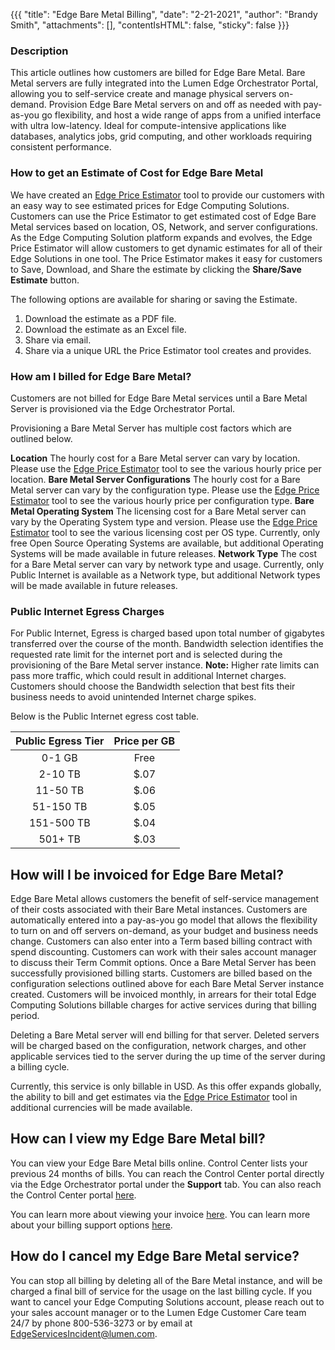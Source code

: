 {{{
  "title": "Edge Bare Metal Billing",
  "date": "2-21-2021",
  "author": "Brandy Smith",
  "attachments": [],
  "contentIsHTML": false,
  "sticky": false
}}}

### Description

This article outlines how customers are billed for Edge Bare Metal.
Bare Metal servers are fully integrated into the Lumen Edge Orchestrator Portal, allowing you to self-service create and manage physical servers on-demand.
Provision Edge Bare Metal servers on and off as needed with pay-as-you go flexibility, and host a wide range of apps from a unified interface with ultra low-latency.
Ideal for compute-intensive applications like databases, analytics jobs, grid computing, and other workloads requiring consistent performance.

### How to get an Estimate of Cost for Edge Bare Metal

We have created an [Edge Price Estimator](https://www.ctl.io/estimator/) tool to provide our customers with an easy way to see estimated prices for Edge Computing Solutions.
Customers can use the Price Estimator to get estimated cost of Edge Bare Metal services based on location, OS, Network, and server configurations.
As the Edge Computing Solution platform expands and evolves, the Edge Price Estimator will allow customers to get dynamic estimates for all of their Edge Solutions in one tool.
The Price Estimator makes it easy for customers to Save, Download, and Share the estimate by clicking the **Share/Save Estimate** button.

The following options are available for sharing or saving the Estimate.
1. Download the estimate as a PDF file.
2. Download the estimate as an Excel file.
3. Share via email.
4. Share via a unique URL the Price Estimator tool creates and provides.

### How am I billed for Edge Bare Metal?

Customers are not billed for Edge Bare Metal services until a Bare Metal Server is provisioned via the Edge Orchestrator Portal.

Provisioning a Bare Metal Server has multiple cost factors which are outlined below.

**Location** The hourly cost for a Bare Metal server can vary by location. Please use the [Edge Price Estimator](https://www.ctl.io/estimator/) tool to see the various hourly price per location.
**Bare Metal Server Configurations** The hourly cost for a Bare Metal server can vary by the configuration type. Please use the [Edge Price Estimator](https://www.ctl.io/estimator/) tool to see the various hourly price per configuration type.
**Bare Metal Operating System** The licensing cost for a Bare Metal server can vary by the Operating System type and version. Please use the [Edge Price Estimator](https://www.ctl.io/estimator/) tool to see the various licensing cost per OS type.
Currently, only free Open Source Operating Systems are available, but additional Operating Systems will be made available in future releases.
**Network Type** The cost for a Bare Metal server can vary by network type and usage.
Currently, only Public Internet is available as a Network type, but additional Network types will be made available in future releases.

### Public Internet Egress Charges

For Public Internet, Egress is charged based upon total number of gigabytes transferred over the course of the month.
Bandwidth selection identifies the requested rate limit for the internet port and is selected during the provisioning of the Bare Metal server instance.
**Note:** Higher rate limits can pass more traffic, which could result in additional Internet charges.
Customers should choose the Bandwidth selection that best fits their business needs to avoid unintended Internet charge spikes.

Below is the Public Internet egress cost table.

| Public Egress Tier | Price per GB   |
|:------------------:|:--------------:|
| 0-1 GB             | Free           |
| 2-10 TB            | $.07           |
| 11-50 TB           | $.06           |
| 51-150 TB          | $.05           |
| 151-500 TB         | $.04           |
| 501+ TB            | $.03           |

## How will I be invoiced for Edge Bare Metal?

Edge Bare Metal allows customers the benefit of self-service management of their costs associated with their Bare Metal instances.
Customers are automatically entered into a pay-as-you go model that allows the flexibility to turn on and off servers on-demand, as your budget and business needs change.
Customers can also enter into a Term based billing contract with spend discounting. Customers can work with their sales account manager to discuss their Term Commit options.
Once a Bare Metal Server has been successfully provisioned billing starts.
Customers are billed based on the configuration selections outlined above for each Bare Metal Server instance created.
Customers will be invoiced monthly, in arrears for their total Edge Computing Solutions billable charges for active services during that billing period.

Deleting a Bare Metal server will end billing for that server.
Deleted servers will be charged based on the configuration, network charges, and other applicable services tied to the server during the up time of the server during a billing cycle.

Currently, this service is only billable in USD. As this offer expands globally, the ability to bill and get estimates via the [Edge Price Estimator](https://www.ctl.io/estimator/) tool in additional currencies will be made available.

## How can I view my Edge Bare Metal bill?

You can view your Edge Bare Metal bills online. Control Center lists your previous 24 months of bills.
You can reach the Control Center portal directly via the Edge Orchestrator portal under the **Support** tab.
You can also reach the Control Center portal [here](https://www.lumen.com/login).

You can learn more about viewing your invoice [here](https://www.lumen.com/help/en-us/control-center/billing/viewing-your-bill.html).
You can learn more about your billing support options [here](https://www.lumen.com/help/en-us/control-center/billing.html).

## How do I cancel my Edge Bare Metal service?

You can stop all billing by deleting all of the Bare Metal instance, and will be charged a final bill of service for the usage on the last billing cycle.
If you want to cancel your Edge Computing Solutions account, please reach out to your sales account manager or to the Lumen Edge Customer Care team 24/7 by phone 800-536-3273 or by email at [EdgeServicesIncident@lumen.com](mailto:EdgeServicesIncident@lumen.com).
